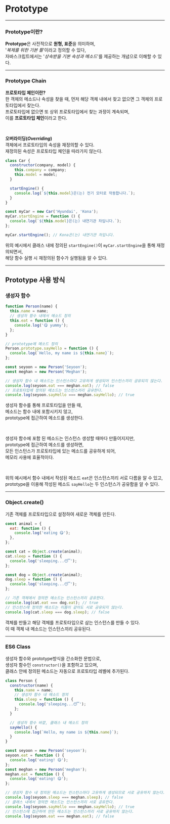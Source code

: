 # Prototype

---

### Prototype이란?

**Prototype**은 사전적으로 **원형, 표준**을 의미하며,  
'_복제를 위한 기본 틀_'이라고 정의할 수 있다,  
자바스크립트에서는 '_상속받을 기본 속성과 메소드_'를 제공하는 개념으로 이해할 수 있다.

---

### Prototype Chain

**프로토타입 체인이란?**  
한 객체의 메소드나 속성을 찾을 때, 먼저 해당 객체 내에서 찾고 없으면 그 객체의 프로토타입에서 찾는다.  
프로토타입에 없으면 또 상위 프로토타입에서 찾는 과정이 계속되며,  
이를 **프로토타입 체인**이라고 한다.

<br>

**오버라이딩(_Overriding_)**  
객체에서 프로토타입의 속성을 재정의할 수 있다.  
재정의된 속성은 프로토타입 체인을 따라가지 않는다.

```js
class Car {
  constructor(company, model) {
    this.company = company;
    this.model = model;
  }

  startEngine() {
    console.log(`${this.model}은(는) 전기 모터로 작동합니다.`);
  }
}

const myCar = new Car('Hyundai', 'Kona');
myCar.startEngine = function () {
  console.log(`${this.model}은(는) 내연기관 차입니다.`);
};

myCar.startEngine(); // Kona은(는) 내연기관 차입니다.
```

위의 예시에서 클래스 내에 정의된 `startEngine()`이 `myCar.startEngine`을 통해 재정의되면서,  
해당 함수 실행 시 재정의된 함수가 실행됨을 알 수 있다.

---

## Prototype 사용 방식

### **생성자 함수**

```js
function Person(name) {
  this.name = name;
  // 생성자 함수 내에서 메소드 정의
  this.eat = function () {
    console.log('😋 yummy');
  };
}

// prototype에 메소드 정의
Person.prototype.sayHello = function () {
  console.log(`Hello, my name is ${this.name}`);
};

const seyoon = new Person('Seyoon');
const meghan = new Person('Meghan');

// 생성자 함수 내 메소드는 인스턴스마다 고유하게 생성되어 인스턴스끼리 공유되지 않는다.
console.log(seyoon.eat === meghan.eat); // false
// 프로토타입에 정의된 메소드는 인스턴스끼리 공유한다.
console.log(seyoon.sayHello === meghan.sayHello); // true
```

생성자 함수를 통해 프로토타입을 만들 때,  
메소드는 함수 내에 포함시키지 않고,  
prototype에 접근하여 메소드를 생성한다.

<br>

생성자 함수에 포함 된 메소드는 인스턴스 생성할 때마다 만들어지지만,  
prototype에 접근하여 메소드를 생성하면,  
모든 인스턴스가 프로토타입에 있는 메소드를 공유하게 되어,  
메모리 사용에 효율적이다.

  <br>

위의 예시에서 함수 내에서 작성된 메소드 `eat`은 인스턴스끼리 서로 다름을 알 수 있고,  
 prototype을 이용해 작성된 메소드 `sayHello`는 두 인스턴스가 공유함을 알 수 있다.

---

### **Object.create()**

기존 객체를 프로토타입으로 설정하여 새로운 객체를 만든다.

```js
const animal = {
  eat: function () {
    console.log('eating 😋');
  },
};

const cat = Object.create(animal);
cat.sleep = function () {
  console.log('sleeping...😴');
};

const dog = Object.create(animal);
dog.sleep = function () {
  console.log('sleeping...😴');
};

// 기존 객체에서 정의한 메소드는 인스턴스끼리 공유한다.
console.log(cat.eat === dog.eat); // true
// 인스턴스에 정의한 메소드는 이름이 같아도 서로 공유되지 않는다.
console.log(cat.sleep === dog.sleep); // false
```

객체를 만들고 해당 객체를 프로토타입으로 삼는 인스턴스를 만들 수 있다.  
이 때 객체 내 메소드는 인스턴스끼리 공유된다.

---

### **ES6 Class**

생성자 함수와 prototype방식을 간소화한 문법으로,  
생성자 함수인 `constructor()`을 포함하고 있으며,  
클래스 안에 정의된 메소드는 자동으로 프로토타입 레벨에 추가된다.

```js
class Person {
  constructor(name) {
    this.name = name;
    // 생성자 함수 내 메소드 정의
    this.sleep = function () {
      console.log('sleeping...😴');
    };
  }

  // 생성자 함수 바깥, 클래스 내 메소드 정의
  sayHello() {
    console.log(`Hello, my name is ${this.name}`);
  }
}

const seyoon = new Person('seyoon');
seyoon.eat = function () {
  console.log('eating! 😋');
};
const meghan = new Person('meghan');
meghan.eat = function () {
  console.log('eating! 😋');
};

// 생성자 함수 내 정의된 메소드는 인스턴스마다 고유하게 생성되므로 서로 공유하지 않는다.
console.log(seyoon.sleep === meghan.sleep); // false
// 클래스 내에서 정의한 메소드는 인스턴스끼리 서로 공유한다.
console.log(seyoon.sayHello === meghan.sayHello); // true
// 인스턴스에 접근하여 만든 메소드는 인스턴스끼리 서로 공유하지 않는다.
console.log(seyoon.eat === meghan.eat); // false
```
